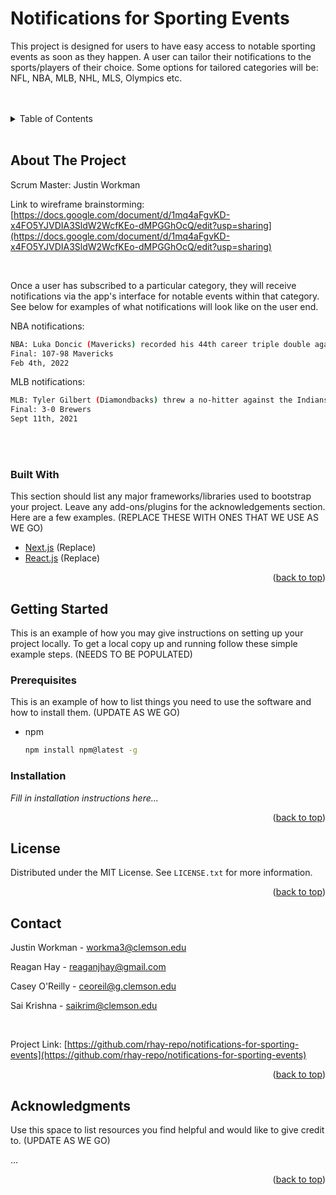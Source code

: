 <div id="top"></div>

# Notifications for Sporting Events
  
This project is designed for users to have easy access to notable sporting events as soon as they happen. A user can tailor their notifications to the sports/players of their choice. Some options for tailored categories will be: NFL, NBA, MLB, NHL, MLS, Olympics etc.
<br />
<br />
<br />

</div>



<!-- TABLE OF CONTENTS -->
<details>
  <summary>Table of Contents</summary>
  <ol>
    <li>
      <a href="#about-the-project">About The Project</a>
      <ul>
        <li><a href="#built-with">Built With</a></li>
      </ul>
    </li>
    <li>
      <a href="#getting-started">Getting Started</a>
      <ul>
        <li><a href="#prerequisites">Prerequisites</a></li>
        <li><a href="#installation">Installation</a></li>
      </ul>
    </li>
    <li><a href="#license">License</a></li>
    <li><a href="#contact">Contact</a></li>
    <li><a href="#acknowledgments">Acknowledgments</a></li>
  </ol>
</details>
<br />

<!-- ABOUT THE PROJECT -->
## About The Project

Scrum Master: Justin Workman


Link to wireframe brainstorming: [https://docs.google.com/document/d/1mq4aFgvKD-x4FO5YJVDIA3SldW2WcfKEo-dMPGGhOcQ/edit?usp=sharing](https://docs.google.com/document/d/1mq4aFgvKD-x4FO5YJVDIA3SldW2WcfKEo-dMPGGhOcQ/edit?usp=sharing)

<br />

Once a user has subscribed to a particular category, they will receive notifications via the app's interface for notable events within that category. See below for examples of what notifications will look like on the user end. 

NBA notifications:
```bash
NBA: Luka Doncic (Mavericks) recorded his 44th career triple double against the 76ers.
Final: 107-98 Mavericks
Feb 4th, 2022
```
MLB notifications:
```bash
MLB: Tyler Gilbert (Diamondbacks) threw a no-hitter against the Indians.
Final: 3-0 Brewers
Sept 11th, 2021
```
<br />
<br />

### Built With

This section should list any major frameworks/libraries used to bootstrap your project. Leave any add-ons/plugins for the acknowledgements section. Here are a few examples. (REPLACE THESE WITH ONES THAT WE USE AS WE GO)

* [Next.js](https://nextjs.org/) (Replace)
* [React.js](https://reactjs.org/) (Replace)

<p align="right">(<a href="#top">back to top</a>)</p>



<!-- GETTING STARTED -->
## Getting Started

This is an example of how you may give instructions on setting up your project locally.
To get a local copy up and running follow these simple example steps. (NEEDS TO BE POPULATED)

### Prerequisites

This is an example of how to list things you need to use the software and how to install them. (UPDATE AS WE GO)
* npm
  ```sh
  npm install npm@latest -g
  ```

### Installation

_Fill in installation instructions here..._


<p align="right">(<a href="#top">back to top</a>)</p>


<!-- LICENSE -->
## License

Distributed under the MIT License. See `LICENSE.txt` for more information.

<p align="right">(<a href="#top">back to top</a>)</p>


<!-- CONTACT -->
## Contact

Justin Workman - workma3@clemson.edu 

Reagan Hay - reaganjhay@gmail.com

Casey O'Reilly - ceoreil@g.clemson.edu

Sai Krishna - saikrim@clemson.edu

<br />

Project Link: [https://github.com/rhay-repo/notifications-for-sporting-events](https://github.com/rhay-repo/notifications-for-sporting-events)

<p align="right">(<a href="#top">back to top</a>)</p>



<!-- ACKNOWLEDGMENTS -->
## Acknowledgments

Use this space to list resources you find helpful and would like to give credit to. (UPDATE AS WE GO)

...


<p align="right">(<a href="#top">back to top</a>)</p>
